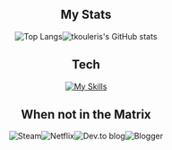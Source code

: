 <div align="center"> 

## My Stats
![Top Langs](https://github-readme-stats.vercel.app/api/top-langs/?username=tkouleris&theme=dracula&hide=css,blade&langs_count=3&exclude_repo=github-readme-stats,tkouleris.github.io)![tkouleris's GitHub stats](https://github-readme-stats.vercel.app/api?username=tkouleris&theme=dracula&show_icons=true)
  
## Tech
[![My Skills](https://skillicons.dev/icons?i=php,py,java,laravel,flask,spring,html,js,jquery,vue,react,mysql,idea,postman,linux&perline=15)](https://skillicons.dev)

## When not in the Matrix
![Steam](https://img.shields.io/badge/steam-%23000000.svg?style=for-the-badge&logo=steam&logoColor=white)![Netflix](https://img.shields.io/badge/Netflix-E50914?style=for-the-badge&logo=netflix&logoColor=white)![Dev.to blog](https://img.shields.io/badge/dev.to-0A0A0A?style=for-the-badge&logo=dev.to&logoColor=white)![Blogger](https://img.shields.io/badge/Blogger-FF5722?style=for-the-badge&logo=blogger&logoColor=white) 
</div>
